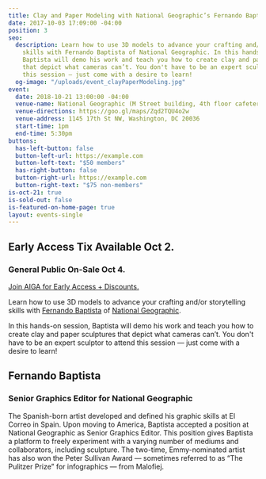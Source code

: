 ```yaml
---
title: Clay and Paper Modeling with National Geographic’s Fernando Baptista
date: 2017-10-03 17:09:00 -04:00
position: 3
seo:
  description: Learn how to use 3D models to advance your crafting and/or storytelling
    skills with Fernando Baptista of National Geographic. In this hands-on session,
    Baptista will demo his work and teach you how to create clay and paper sculptures
    that depict what cameras can’t. You don't have to be an expert sculptor to attend
    this session — just come with a desire to learn!
  og-image: "/uploads/event_clayPaperModeling.jpg"
event:
  date: 2018-10-21 13:00:00 -04:00
  venue-name: National Geographic (M Street building, 4th floor cafeteria)
  venue-directions: https://goo.gl/maps/Zqd2TQU4o2w
  venue-address: 1145 17th St NW, Washington, DC 20036
  start-time: 1pm
  end-time: 5:30pm
buttons:
  has-left-button: false
  button-left-url: https://example.com
  button-left-text: "$50 members"
  has-right-button: false
  button-right-url: https://example.com
  button-right-text: "$75 non-members"
is-oct-21: true
is-sold-out: false
is-featured-on-home-page: true
layout: events-single
---
```


## Early Access Tix Available Oct 2. 
### General Public On-Sale Oct 4.
[Join AIGA for Early Access + Discounts.](http://dc.aiga.org/membership/membership-rates/)


Learn how to use 3D models to advance your crafting and/or storytelling skills with [Fernando Baptista](https://www.pinterest.com/natgeo/nat-geo-infographics/) of [National Geographic](https://www.nationalgeographic.com/). 

In this hands-on session, Baptista will demo his work and teach you how to create clay and paper sculptures that depict what cameras can’t. You don't have to be an expert sculptor to attend this session — just come with a desire to learn!

## Fernando Baptista
### Senior Graphics Editor for National Geographic
The Spanish-born artist developed and defined his graphic skills at El Correo in Spain. Upon moving to America, Baptista accepted a position at National Geographic as Senior Graphics Editor. This position gives Baptista a platform to freely experiment with a varying number of mediums and collaborators, including sculpture. The two-time, Emmy-nominated artist has also won the Peter Sullivan Award — sometimes referred to as “The Pulitzer Prize” for infographics — from Malofiej.